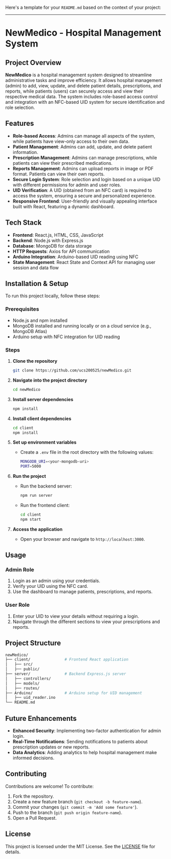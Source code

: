 Here's a template for your `README.md` based on the context of your project:

---

# NewMedico - Hospital Management System

## Project Overview

**NewMedico** is a hospital management system designed to streamline administrative tasks and improve efficiency. It allows hospital management (admin) to add, view, update, and delete patient details, prescriptions, and reports, while patients (users) can securely access and view their respective medical data. The system includes role-based access control and integration with an NFC-based UID system for secure identification and role selection.

## Features

- **Role-based Access**: Admins can manage all aspects of the system, while patients have view-only access to their own data.
- **Patient Management**: Admins can add, update, and delete patient information.
- **Prescription Management**: Admins can manage prescriptions, while patients can view their prescribed medications.
- **Reports Management**: Admins can upload reports in image or PDF format. Patients can view their own reports.
- **Secure Login System**: Role selection and login based on a unique UID with different permissions for admin and user roles.
- **UID Verification**: A UID (obtained from an NFC card) is required to access the system, ensuring a secure and personalized experience.
- **Responsive Frontend**: User-friendly and visually appealing interface built with React, featuring a dynamic dashboard.

## Tech Stack

- **Frontend**: React.js, HTML, CSS, JavaScript
- **Backend**: Node.js with Express.js
- **Database**: MongoDB for data storage
- **HTTP Requests**: Axios for API communication
- **Arduino Integration**: Arduino-based UID reading using NFC
- **State Management**: React State and Context API for managing user session and data flow

## Installation & Setup

To run this project locally, follow these steps:

### Prerequisites

- Node.js and npm installed
- MongoDB installed and running locally or on a cloud service (e.g., MongoDB Atlas)
- Arduino setup with NFC integration for UID reading

### Steps

1. **Clone the repository**
    ```bash
    git clone https://github.com/ucs200525/newMedico.git
    ```
2. **Navigate into the project directory**
    ```bash
    cd newMedico
    ```

3. **Install server dependencies**
    ```bash
    npm install
    ```

4. **Install client dependencies**
    ```bash
    cd client
    npm install
    ```

5. **Set up environment variables**
    - Create a `.env` file in the root directory with the following values:
      ```bash
      MONGODB_URI=<your-mongodb-uri>
      PORT=5000
      ```

6. **Run the project**
    - Run the backend server:
      ```bash
      npm run server
      ```
    - Run the frontend client:
      ```bash
      cd client
      npm start
      ```

7. **Access the application**
    - Open your browser and navigate to `http://localhost:3000`.

## Usage

### Admin Role
1. Login as an admin using your credentials.
2. Verify your UID using the NFC card.
3. Use the dashboard to manage patients, prescriptions, and reports.

### User Role
1. Enter your UID to view your details without requiring a login.
2. Navigate through the different sections to view your prescriptions and reports.

## Project Structure

```bash
newMedico/
├── client/               # Frontend React application
│   ├── src/
│   ├── public/
├── server/               # Backend Express.js server
│   ├── controllers/
│   ├── models/
│   ├── routes/
├── Arduino/              # Arduino setup for UID management
│   ├── uid_reader.ino
└── README.md
```

## Future Enhancements

- **Enhanced Security**: Implementing two-factor authentication for admin login.
- **Real-Time Notifications**: Sending notifications to patients about prescription updates or new reports.
- **Data Analytics**: Adding analytics to help hospital management make informed decisions.

## Contributing

Contributions are welcome! To contribute:

1. Fork the repository.
2. Create a new feature branch (`git checkout -b feature-name`).
3. Commit your changes (`git commit -m 'Add some feature'`).
4. Push to the branch (`git push origin feature-name`).
5. Open a Pull Request.

## License

This project is licensed under the MIT License. See the [LICENSE](LICENSE) file for details.

